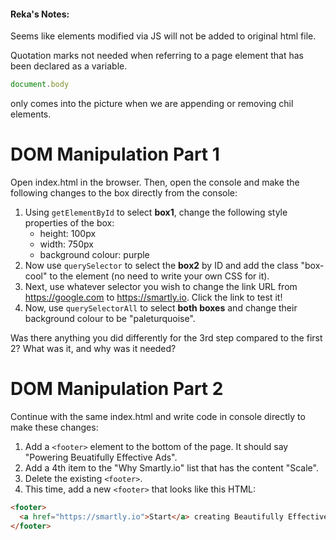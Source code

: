 #### Reka's Notes:
Seems like elements modified via JS will not be added to original html file.

Quotation marks not needed when referring to a page element that has been declared as a variable.

```js
document.body
```
only comes into the picture when we are appending or removing chil elements.


# DOM Manipulation Part 1

Open index.html in the browser. Then, open the console and make the following changes to the box directly from the console:

1. Using `getElementById` to select __box1__, change the following style properties of the box:
    * height: 100px
    * width: 750px
    * background colour: purple
2. Now use `querySelector` to select the __box2__ by ID and add the class "box-cool" to the element (no need to write your own CSS for it).
3. Next, use whatever selector you wish to change the link URL from https://google.com to https://smartly.io. Click the link to test it!
4. Now, use `querySelectorAll` to select __both boxes__ and change their background colour to be "paleturquoise".

Was there anything you did differently for the 3rd step compared to the first 2? What was it, and why was it needed?

# DOM Manipulation Part 2

Continue with the same index.html and write code in console directly to make these changes:

1. Add a `<footer>` element to the bottom of the page. It should say "Powering Beuatifully Effective Ads".
2. Add a 4th item to the "Why Smartly.io" list that has the content "Scale".
3. Delete the existing `<footer>`.
4. This time, add a new `<footer>` that looks like this HTML:

```html
<footer>
  <a href="https://smartly.io">Start</a> creating Beautifully Effective Ads today.
</footer>
```
